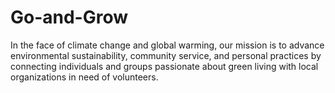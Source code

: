# Go-and-Grow
In the face of climate change and global warming, our mission is to advance environmental sustainability, community service, and personal practices by connecting individuals and groups passionate about green living with local organizations in need of volunteers.

